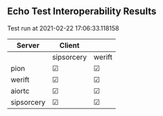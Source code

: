 ## Echo Test Interoperability Results
Test run at 2021-02-22 17:06:33.118158

| Server      | Client      |             |
|-------------|-------------|-------------|
|             | sipsorcery  | werift      |
| pion        | &#9745;     | &#9745;     |
| werift      | &#9745;     | &#9745;     |
| aiortc      | &#9745;     | &#9745;     |
| sipsorcery  | &#9745;     | &#9745;     |
